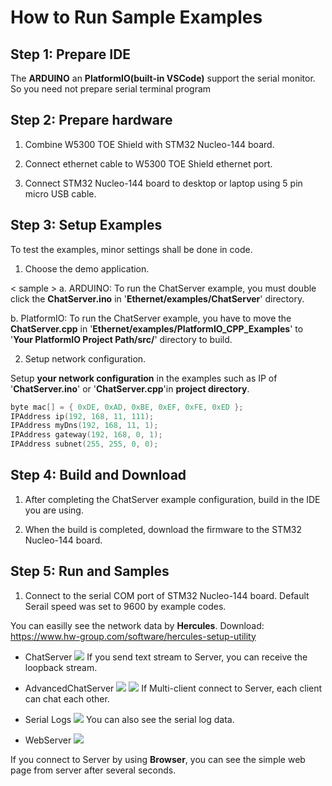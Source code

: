 # How to Run Sample Examples



## Step 1: Prepare IDE

The **ARDUINO** an **PlatformIO(built-in VSCode)** support the serial monitor. So you need not prepare serial terminal program


## Step 2: Prepare hardware

1. Combine W5300 TOE Shield with STM32 Nucleo-144 board.

2. Connect ethernet cable to W5300 TOE Shield ethernet port.

3. Connect STM32 Nucleo-144 board to desktop or laptop using 5 pin micro USB cable.



## Step 3: Setup Examples

To test the examples, minor settings shall be done in code.

1. Choose the demo application.

< sample >
a. ARDUINO:
To run the ChatServer example, you must double click the **ChatServer.ino** in '**Ethernet/examples/ChatServer**' directory.

b. PlatformIO:
To run the ChatServer example, you have to move the **ChatServer.cpp** in '**Ethernet/examples/PlatformIO_CPP_Examples**' to '**Your PlatformIO Project  Path/src/**' directory to build.


2. Setup network configuration.

Setup **your network configuration** in the examples such as IP of '**ChatServer.ino**' or  '**ChatServer.cpp**'in **project directory**.

```cpp
byte mac[] = { 0xDE, 0xAD, 0xBE, 0xEF, 0xFE, 0xED };
IPAddress ip(192, 168, 11, 111);
IPAddress myDns(192, 168, 11, 1);
IPAddress gateway(192, 168, 0, 1);
IPAddress subnet(255, 255, 0, 0);
```



## Step 4: Build and Download

1. After completing the ChatServer example configuration, build in the IDE you are using.

2. When the build is completed, download the firmware to the STM32 Nucleo-144 board.



## Step 5: Run and Samples

1. Connect to the serial COM port of STM32 Nucleo-144 board. Default Serail speed was set to 9600 by example codes.

You can easilly see the network data by **Hercules**.
Download: https://www.hw-group.com/software/hercules-setup-utility

- ChatServer
![][link-Chatserver]
If you send text stream to  Server, you can receive the loopback  stream.

- AdvancedChatServer
![][link-advancedChatServer_1]
![][link-advancedChatServer_2]
If Multi-client connect to Server, each client can chat each other.

- Serial Logs
![][link-advancedChatServer_serialLogs]
You can also see the serial log data.

- WebServer
![][link-webServer]

If you connect to Server by using **Browser**, you can see the simple web page from server after several seconds.



<!--
Link
-->


[link-Chatserver]: https://github.com/Wiznet/W5300-TOE-Arduino/blob/main/Static/images/examples/ChatServer.jpg
[link-advancedChatServer_1]: https://github.com/Wiznet/W5300-TOE-Arduino/blob/main/Static/images/examples/advancedChatServer_1.jpg
[link-advancedChatServer_2]: https://github.com/Wiznet/W5300-TOE-Arduino/blob/main/Static/images/examples/advancedChatServer_2.jpg
[link-advancedChatServer_serialLogs]: https://github.com/Wiznet/W5300-TOE-Arduino/blob/main/Static/images/examples/advancedChatServer_serialLogs.jpg
[link-webServer]: https://github.com/Wiznet/W5300-TOE-Arduino/blob/main/Static/images/examples/advancedChatServer_serialLogs.jpg

